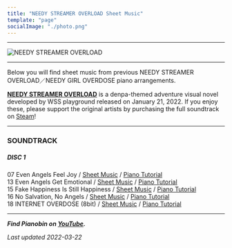 ```yaml
---
title: "NEEDY STREAMER OVERLOAD Sheet Music"
template: "page"
socialImage: "./photo.png"
---
```


---

![NEEDY STREAMER OVERLOAD](/media/images/NSO_banner.jpg)

---

Below you will find sheet music from previous NEEDY STREAMER OVERLOAD／NEEDY GIRL OVERDOSE piano arrangements.

**[NEEDY STREAMER OVERLOAD](https://whysoserious.jp/)** is a denpa-themed adventure visual novel developed by WSS playground released on January 21, 2022. If you enjoy these, please support the original artists by purchasing the full soundtrack on [Steam](https://store.steampowered.com/app/1645220/NEEDY_STREAMER_OVERLOAD_Soundtrack/)!

---

### SOUNDTRACK

##### DISC 1

07 Even Angels Feel Joy / [Sheet Music](/media/nso/Even_Angels_Feel_Joy_PB.pdf) / [Piano Tutorial](https://youtu.be/BKu3-uUgzak)  
13 Even Angels Get Emotional / [Sheet Music](/media/nso/Even_Angels_Get_Emotional_PB.pdf) / [Piano Tutorial](https://youtu.be/ov5yvrkcBWA)  
15 Fake Happiness Is Still Happiness / [Sheet Music](/media/nso/Fake_Happiness_Is_Still_Happiness_PB.pdf) / [Piano Tutorial](https://youtu.be/eeqDQ4nGRzk)  
16 No Salvation, No Angels / [Sheet Music](/media/nso/No_Salvation_No_Angels_PB.pdf) / [Piano Tutorial](https://youtu.be/vE6lcrAVUHg)  
18 INTERNET OVERDOSE (8bit) / [Sheet Music](/media/nso/INTERNET_OVERDOSE_PB.pdf) / [Piano Tutorial](https://youtu.be/Aek0obAPUr4)

---

**_Find Pianobin on [YouTube](https://www.youtube.com/pianobin)._**

_Last updated 2022-03-22_
